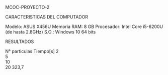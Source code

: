 MCOC-PROYECTO-2

CARACTERISTICAS DEL COMPUTADOR

Modelo: ASUS X456U
Memoria RAM: 8 GB
Procesador: Intel Core i5-6200U (de hasta 2.8GHz)
S.O.: Windows 10 64 bits

RESULTADOS

N° particulas             Tiempo[s]
      2                      
      5                     
      10                    
      20                    323,7

